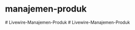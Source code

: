 # manajemen-produk
#   L i v e w i r e - M a n a j e m e n - P r o d u k  
 # Livewire-Manajemen-Produk
